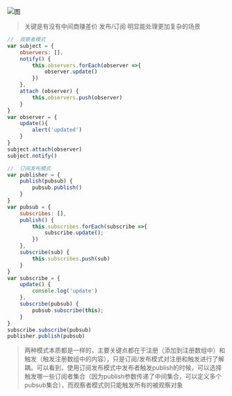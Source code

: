 ![图](https://user-images.githubusercontent.com/18718461/53536375-228ba180-3b41-11e9-9737-d71f85040cfc.png)


>  关键是有没有中间商赚差价
>  发布/订阅 明显能处理更加复杂的场景


```js
//  观察者模式
var subject = {
	observers: [],
	notify() {
		this.observers.forEach(observer =>{
			observer.update()
		})
	},
	attach (observer) {
		this.observers.push(observer)
	}
}
var observer = {
	update(){
		alert('updated')
	}
}
subject.attach(observer)
subject.notify()
```

```js
//  订阅发布模式
var publisher = {
	publish(pubsub) {
		pubsub.publish()
	}
}
var pubsub = {
	subscribes: [],
	publish() {
		this.subscribes.forEach(subscribe =>{
			subscribe.update();
		})
	},
	subscribe(sub) {
		this.subscribes.push(sub)
	}
}
var subscribe = {
	update() {
		console.log('update')
	},
    subscribe(pubsub) {
        pubsub.subscribe(this);
    }
}
subscribe.subscribe(pubsub)
publisher.publish(pubsub)
```
> 两种模式本质都是一样的，主要关键点都在于注册（添加到注册数组中）和触发（触发注册数组中的内容），只是订阅/发布模式对注册和触发进行了解耦。可以看到，使用订阅发布模式中发布者触发publish的时候，可以选择触发哪一些订阅者集合（因为publish参数传递了中间集合，可以定义多个pubsub集合），而观察者模式则只能触发所有的被观察对象
